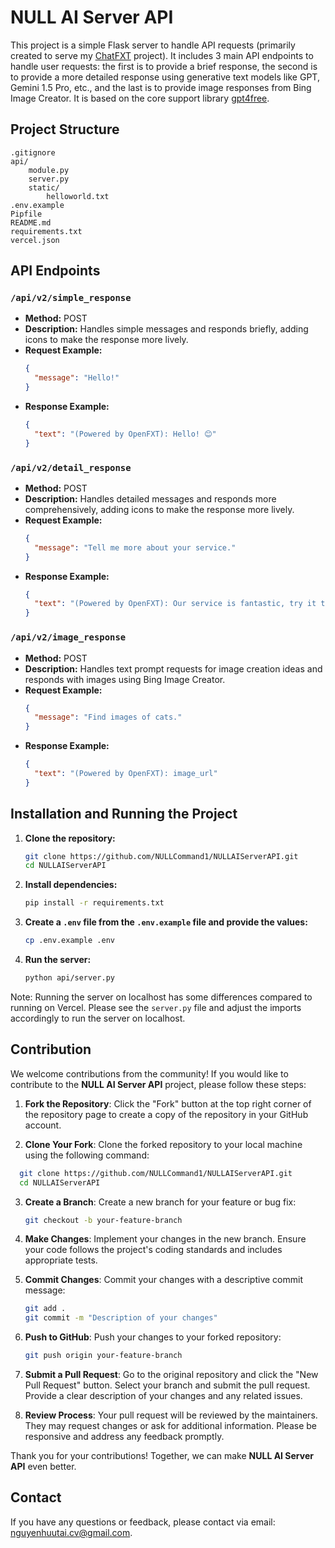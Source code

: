 # NULL AI Server API

This project is a simple Flask server to handle API requests (primarily created to serve my [ChatFXT](https://github.com/NULLCommand1/ChatFXT) project). It includes 3 main API endpoints to handle user requests: the first is to provide a brief response, the second is to provide a more detailed response using generative text models like GPT, Gemini 1.5 Pro, etc., and the last is to provide image responses from Bing Image Creator. It is based on the core support library [gpt4free](https://github.com/xtekky/).

## Project Structure

```
.gitignore
api/
    module.py
    server.py
    static/
        helloworld.txt
.env.example
Pipfile 
README.md
requirements.txt
vercel.json
```

## API Endpoints

### `/api/v2/simple_response`

- **Method:** POST
- **Description:** Handles simple messages and responds briefly, adding icons to make the response more lively.
- **Request Example:**
  ```json
  {
    "message": "Hello!"
  }
  ```
- **Response Example:**
  ```json
  {
    "text": "(Powered by OpenFXT): Hello! 😊"
  }
  ```

### `/api/v2/detail_response`

- **Method:** POST
- **Description:** Handles detailed messages and responds more comprehensively, adding icons to make the response more lively.
- **Request Example:**
  ```json
  {
    "message": "Tell me more about your service."
  }
  ```
- **Response Example:**
  ```json
  {
    "text": "(Powered by OpenFXT): Our service is fantastic, try it today! 😊"
  }
  ```

### `/api/v2/image_response`

- **Method:** POST
- **Description:** Handles text prompt requests for image creation ideas and responds with images using Bing Image Creator.
- **Request Example:**
  ```json
  {
    "message": "Find images of cats."
  }
  ```
- **Response Example:**
  ```json
  {
    "text": "(Powered by OpenFXT): image_url"
  }
  ```

## Installation and Running the Project

1. **Clone the repository:**
   ```sh
   git clone https://github.com/NULLCommand1/NULLAIServerAPI.git
   cd NULLAIServerAPI
   ```

2. **Install dependencies:**
   ```sh
   pip install -r requirements.txt
   ```

3. **Create a `.env` file from the `.env.example` file and provide the values:**
   ```sh
   cp .env.example .env
   ```

4. **Run the server:**
   ```sh
   python api/server.py
   ```
Note: Running the server on localhost has some differences compared to running on Vercel. Please see the `server.py` file and adjust the imports accordingly to run the server on localhost.

## Contribution

We welcome contributions from the community! If you would like to contribute to the **NULL AI Server API** project, please follow these steps:

1. **Fork the Repository**: Click the "Fork" button at the top right corner of the repository page to create a copy of the repository in your GitHub account.

2. **Clone Your Fork**: Clone the forked repository to your local machine using the following command:

 ```bash
   git clone https://github.com/NULLCommand1/NULLAIServerAPI.git
   cd NULLAIServerAPI
   ```

3. **Create a Branch**: Create a new branch for your feature or bug fix:
   ```bash
   git checkout -b your-feature-branch
   ```

4. **Make Changes**: Implement your changes in the new branch. Ensure your code follows the project's coding standards and includes appropriate tests.

5. **Commit Changes**: Commit your changes with a descriptive commit message:
   ```bash
   git add .
   git commit -m "Description of your changes"
   ```

6. **Push to GitHub**: Push your changes to your forked repository:
   ```bash
   git push origin your-feature-branch
   ```

7. **Submit a Pull Request**: Go to the original repository and click the "New Pull Request" button. Select your branch and submit the pull request. Provide a clear description of your changes and any related issues.

8. **Review Process**: Your pull request will be reviewed by the maintainers. They may request changes or ask for additional information. Please be responsive and address any feedback promptly.

Thank you for your contributions! Together, we can make **NULL AI Server API** even better.

## Contact

If you have any questions or feedback, please contact via email: nguyenhuutai.cv@gmail.com.

